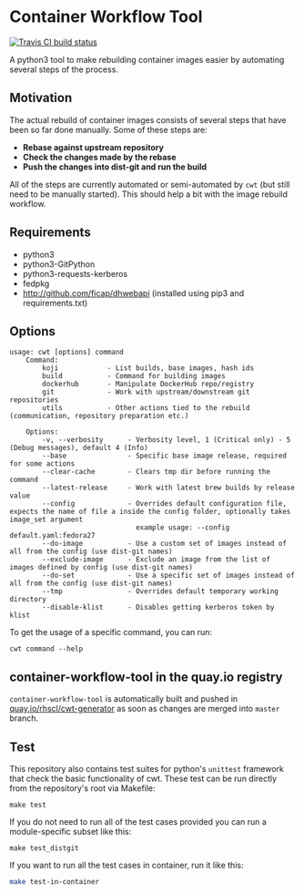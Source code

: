 Container Workflow Tool
=====================
[![Travis CI build status](https://travis-ci.org/sclorg/container-workflow-tool.svg?branch=master)](https://travis-ci.org/sclorg/container-workflow-tool)


A python3 tool to make rebuilding container images easier by automating several steps of the process.

Motivation
----------

The actual rebuild of container images consists of several steps that have been so far done manually. Some of these steps are:

 * **Rebase against upstream repository**
 * **Check the changes made by the rebase**
 * **Push the changes into dist-git and run the build**

All of the steps are currently automated or semi-automated by `cwt` (but still need to be manually started). This should help a bit with the image rebuild workflow.

Requirements
------------

* python3
* python3-GitPython
* python3-requests-kerberos
* fedpkg
* http://github.com/ficap/dhwebapi (installed using pip3 and requirements.txt)

Options
-------

```
usage: cwt [options] command
    Command:
        koji            - List builds, base images, hash ids
        build           - Command for building images
        dockerhub       - Manipulate DockerHub repo/registry
        git             - Work with upstream/downstream git repositories
        utils           - Other actions tied to the rebuild (communication, repository preparation etc.)

    Options:
        -v, --verbosity      - Verbosity level, 1 (Critical only) - 5 (Debug messages), default 4 (Info)
        --base               - Specific base image release, required for some actions
        --clear-cache        - Clears tmp dir before running the command
        --latest-release     - Work with latest brew builds by release value
        --config             - Overrides default configuration file, expects the name of file a inside the config folder, optionally takes image_set argument
                               example usage: --config default.yaml:fedora27
        --do-image           - Use a custom set of images instead of all from the config (use dist-git names)
        --exclude-image      - Exclude an image from the list of images defined by config (use dist-git names)
        --do-set             - Use a specific set of images instead of all from the config (use dist-git names)
        --tmp                - Overrides default temporary working directory
        --disable-klist      - Disables getting kerberos token by klist
```

To get the usage of a specific command, you can run:

    cwt command --help

container-workflow-tool in the quay.io registry
--------------
`container-workflow-tool` is automatically built and pushed in
[quay.io/rhscl/cwt-generator](https://quay.io/repository/rhscl/cwt-generator) as soon as changes
are merged into `master` branch.

Test
-------
This repository also contains test suites for python's `unittest` framework that check the basic functionality of cwt.
These test can be run directly from the repository's root via Makefile:

    make test

If you do not need to run all of the test cases provided you can run a module-specific subset like this:

    make test_distgit

If you want to run all the test cases in container, run it like this:

```bash
make test-in-container
```
